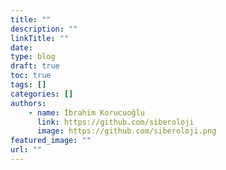 ```yaml
---
title: ""
description: ""
linkTitle: ""
date: 
type: blog
draft: true
toc: true
tags: []
categories: []
authors: 
    - name: İbrahim Korucuoğlu
      link: https://github.com/siberoloji
      image: https://github.com/siberoloji.png
featured_image: ""
url: ""
---
```

